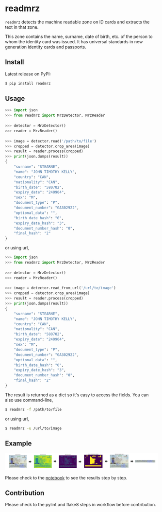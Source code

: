 # readmrz

`readmrz` detects the machine readable zone on ID cards and extracts the text in that zone. 

This zone contains the name, surname, date of birth, etc. of the person to whom the identity card was issued. 
It has universal standards in new generation identity cards and passports.

## Install

Latest release on PyPI:

```zsh
$ pip install readmrz
```

## Usage

```python
>>> import json
>>> from readmrz import MrzDetector, MrzReader

>>> detector = MrzDetector()
>>> reader = MrzReader()

>>> image = detector.read('/path/to/file')
>>> cropped = detector.crop_area(image)
>>> result = reader.process(cropped)
>>> print(json.dumps(result))
{
    "surname": "STEARNE",
    "name": "JOHN TIMOTHY KELLY",
    "country": "CAN",
    "nationality": "CAN",
    "birth_date": "580702",
    "expiry_date": "240904",
    "sex": "M",
    "document_type": "P",
    "document_number": "GA302922",
    "optional_data": "",
    "birth_date_hash": "0",
    "expiry_date_hash": "3",
    "document_number_hash": "0",
    "final_hash": "2"
}
```

or using url,

```python
>>> import json
>>> from readmrz import MrzDetector, MrzReader

>>> detector = MrzDetector()
>>> reader = MrzReader()

>>> image = detector.read_from_url('/url/to/image')
>>> cropped = detector.crop_area(image)
>>> result = reader.process(cropped)
>>> print(json.dumps(result))
{
    "surname": "STEARNE",
    "name": "JOHN TIMOTHY KELLY",
    "country": "CAN",
    "nationality": "CAN",
    "birth_date": "580702",
    "expiry_date": "240904",
    "sex": "M",
    "document_type": "P",
    "document_number": "GA302922",
    "optional_data": "",
    "birth_date_hash": "0",
    "expiry_date_hash": "3",
    "document_number_hash": "0",
    "final_hash": "2"
}
```

The result is returned as a dict so it's easy to access the fields. You can also use command-line,

```zsh
$ readmrz -f /path/to/file
```

or using url,

```zsh
$ readmrz -u /url/to/image
```

## Example

![example](/images/flow.jpg)

Please check to the [notebook](https://github.com/egemenzeytinci/readmrz/blob/master/notebook/example.ipynb) to see the results step by step.


## Contribution

Please check to the pylint and flake8 steps in workflow before contribution.
